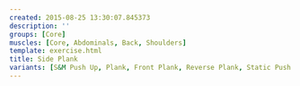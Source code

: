 ```yaml
---
created: 2015-08-25 13:30:07.845373
description: ''
groups: [Core]
muscles: [Core, Abdominals, Back, Shoulders]
template: exercise.html
title: Side Plank
variants: [S&M Push Up, Plank, Front Plank, Reverse Plank, Static Push Up]
---
```

